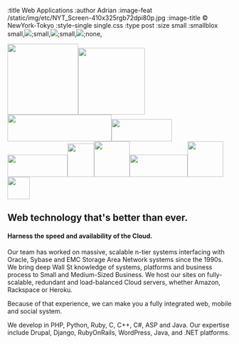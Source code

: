 :title Web Applications
:author Adrian
:image-feat /static/img/etc/NYT_Screen-410x325rgb72dpi80p.jpg
:image-title &#169; NewYork-Tokyo
:style-single single.css
:type post
:size small
:smallblox small,<a href="http://www.onroad.com.au"><img src="/static/img/etc/webapp_onroad_410x370rgb72dpi.jpg"/></a>;small,<a href="http://www.kosansh.com/"><img src="/static/img/etc/webapp_kosansh_410x370rgb72dpi.jpg"/></a>;small,<a href="http://www.kukarma.com/"><img src="/static/img/etc/webapp_kukarma_410x370rgb72dpi.jpg"/></a>;none,<p><img src="/static/img/logos/amazon/AmazonPayments_s2.gif" width="159"/><img src="/static/img/logos/amazon/AWS_Logo_PoweredBy_300px.jpg" width="150"/><img src="/static/img/logos/heroku/heroku-logo-light-234x60.png" width="234" height="60"/><img src="/static/img/logos/etc/bottle-logo-276x100rgb72dpi.png" width="136" height="50"/><img src="/static/img/logos/etc/git_logo_750x300rgb72dpi.png" width="135" height="50" /><img src="/static/img/logos/etc/drupal_logo_175x200rgb72dpi.png" width="60" height="75"/><img src="/static/img/logos/etc/rails_logo_87x111rgb72dpi.png" height="80"/><img src="/static/img/logos/etc/django_logo_240x83rgb72dpi.jpg" width="130" height="50" /><img src="/static/img/logos/etc/java_logo_322x599rgb72dpi.jpg"  height="80" /><img src="/static/img/logos/etc/msftnet_logo_328x81rgb72dpi.png" height="50" />

<h2>Web technology that's better than ever.</h2>
<h4>Harness the speed and availability of the Cloud.</h4>

<p>Our team has worked on massive, scalable n-tier systems interfacing with Oracle, Sybase and EMC Storage Area Network systems since the 1990s. We bring deep Wall St knowledge of systems, platforms and business process to  Small and Medium-Sized Business. We host our sites on fully-scalable, redundant and load-balanced Cloud servers, whether Amazon, Rackspace or Heroku.</p>
<p>Because of that experience, we can make you a fully integrated web, mobile and social system.</p>
<p>We develop in PHP, Python, Ruby, C, C++, C#, ASP and Java. Our expertise include Drupal, Django, RubyOnRails, WordPress, Java, and .NET platforms.</p>
